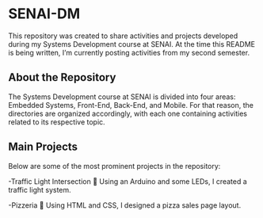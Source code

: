 # SENAI-DM

This repository was created to share activities and projects developed during my Systems Development course at SENAI.
At the time this README is being written, I’m currently posting activities from my second semester.

## About the Repository

The Systems Development course at SENAI is divided into four areas: Embedded Systems, Front-End, Back-End, and Mobile.
For that reason, the directories are organized accordingly, with each one containing activities related to its respective topic.

## Main Projects

Below are some of the most prominent projects in the repository:

-Traffic Light Intersection 🚦
Using an Arduino and some LEDs, I created a traffic light system.

-Pizzeria 🍕
Using HTML and CSS, I designed a pizza sales page layout.




